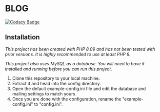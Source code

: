 # BLOG
[![Codacy Badge](https://bit.ly/2UwnMKg)](https://bit.ly/3z8SRmo)
## Installation
*This project has been created with PHP 8.09 and has not been tested with prior versions. It is highly recommended to use at least PHP 8.*

*This project also uses MySQL as a database. You will need to have it installed and running before you can run this project.*

1.  Clone this repository to your local machine.
2.  Extract it and head into the config directory.
3.  Open the default example-config.ini file and edit the database and mailing settings to match yours.
4.  Once you are done with the configuration, rename the "example-config.ini" to "config.ini".